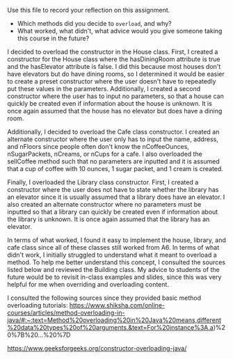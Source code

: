 Use this file to record your reflection on this assignment.

- Which methods did you decide to `overload`, and why?
- What worked, what didn't, what advice would you give someone taking this course in the future?

I decided to overload the constructor in the House class. First, I created a constructor for the House class where the hasDiningRoom attribute is  true and the hasElevator attribute is false. I did this because most houses don't have elevators but do have dining rooms, so I determined it would be easier to create a preset constructor where the user doesn't have to repeatedly put these values in the parameters. Additionally, I created a second constructor where the user has to input no parameters, so that a house can quickly be created even if information about the house is unknown. It is once again assumed that the house has no elevator but does have a dining room.

Additionally, I decided to overload the Cafe class constructor. I created an alternate constructor where the user only has to input the name, address, and nFloors since people often don't know the nCoffeeOunces, nSugarPackets, nCreams, or nCups for a cafe. I also overloaded the sellCoffee method such that no parameters are inputted and it is assumed that a cup of coffee with 10 ounces, 1 sugar packet, and 1 cream is created.

Finally, I overloaded the Library class constructor. First, I created a constructor where the user does not have to state whether the library has an elevator since it is usually assumed that a library does have an elevator. I also created an alternate constructor where no parameters must be inputted so that a library can quickly be created even if information about the library is unknown. It is once again assumed that the library has an elevator.

In terms of what worked, I found it easy to implement the house, library, and cafe class since all of these classes still worked from A6. In terms of what didn't work, I initially struggled to understand what it meant to overload a method. To help me better understand this concept, I consulted the sources listed below and reviewed the Building class. My advice to students of the future would be to revisit in-class examples and slides, since this was very helpful for me when overriding and overloading content.

I consulted the following sources since they provided basic method overloading tutorials:
https://www.shiksha.com/online-courses/articles/method-overloading-in-java/#:~:text=Method%20overloading%20in%20Java%20means,different%20data%20types%20of%20arguments.&text=For%20instance%3A,a)%20%7B%20...%20%7D

https://www.geeksforgeeks.org/constructor-overloading-java/
